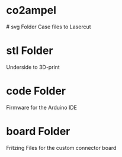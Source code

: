 # co2ampel

# svg Folder
Case files to Lasercut

# stl Folder
Underside to 3D-print

# code Folder
Firmware for the Arduino IDE

# board Folder
Fritzing Files for the custom connector board
